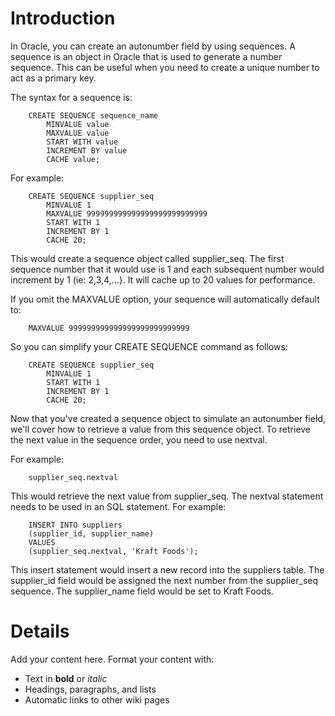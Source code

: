 # Introduction #

In Oracle, you can create an autonumber field by using sequences. A sequence is an object in Oracle that is used to generate a number sequence. This can be useful when you need to create a unique number to act as a primary key.

The syntax for a sequence is:
```
    CREATE SEQUENCE sequence_name
        MINVALUE value
        MAXVALUE value
        START WITH value
        INCREMENT BY value
        CACHE value;
```
For example:
```
    CREATE SEQUENCE supplier_seq
        MINVALUE 1
        MAXVALUE 999999999999999999999999999
        START WITH 1
        INCREMENT BY 1
        CACHE 20;
```
This would create a sequence object called supplier\_seq. The first sequence number that it would use is 1 and each subsequent number would increment by 1 (ie: 2,3,4,...}. It will cache up to 20 values for performance.

If you omit the MAXVALUE option, your sequence will automatically default to:
```
    MAXVALUE 999999999999999999999999999
```
So you can simplify your CREATE SEQUENCE command as follows:
```
    CREATE SEQUENCE supplier_seq
        MINVALUE 1
        START WITH 1
        INCREMENT BY 1
        CACHE 20;
```
Now that you've created a sequence object to simulate an autonumber field, we'll cover how to retrieve a value from this sequence object. To retrieve the next value in the sequence order, you need to use nextval.

For example:
```
    supplier_seq.nextval
```
This would retrieve the next value from supplier\_seq. The nextval statement needs to be used in an SQL statement. For example:
```
    INSERT INTO suppliers
    (supplier_id, supplier_name)
    VALUES
    (supplier_seq.nextval, 'Kraft Foods');
```
This insert statement would insert a new record into the suppliers table. The supplier\_id field would be assigned the next number from the supplier\_seq sequence. The supplier\_name field would be set to Kraft Foods.


# Details #

Add your content here.  Format your content with:
  * Text in **bold** or _italic_
  * Headings, paragraphs, and lists
  * Automatic links to other wiki pages